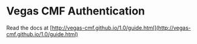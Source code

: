 Vegas CMF Authentication
======================

Read the docs at [http://vegas-cmf.github.io/1.0/guide.html](http://vegas-cmf.github.io/1.0/guide.html)